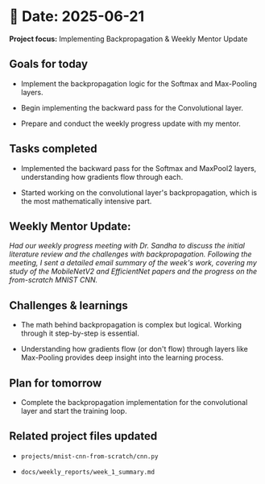 # 📅 Date: 2025-06-21
**Project focus:** Implementing Backpropagation & Weekly Mentor Update

## Goals for today
- Implement the backpropagation logic for the Softmax and Max-Pooling layers.

- Begin implementing the backward pass for the Convolutional layer.

- Prepare and conduct the weekly progress update with my mentor.

## Tasks completed
- Implemented the backward pass for the Softmax and MaxPool2 layers, understanding how gradients flow through each.   

- Started working on the convolutional layer's backpropagation, which is the most mathematically intensive part.   

## Weekly Mentor Update:
 *Had our weekly progress meeting with Dr. Sandha to discuss the initial literature review and the challenges with backpropagation. Following the meeting, I sent a detailed email summary of the week's work, covering my study of the MobileNetV2 and EfficientNet papers and the progress on the from-scratch MNIST CNN.*

## Challenges & learnings
- The math behind backpropagation is complex but logical. Working through it step-by-step is essential.

- Understanding how gradients flow (or don't flow) through layers like Max-Pooling provides deep insight into the learning process.

## Plan for tomorrow
- Complete the backpropagation implementation for the convolutional layer and start the training loop.

## Related project files updated
- ``projects/mnist-cnn-from-scratch/cnn.py``

- ``docs/weekly_reports/week_1_summary.md``
